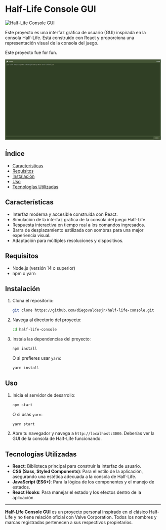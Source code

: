 # Half-Life Console GUI

![Half-Life Console GUI](./path-to-screenshot.png)

Este proyecto es una interfaz gráfica de usuario (GUI) inspirada en la consola Half-Life. Está construido con React y proporciona una representación visual de la consola del juego. 

Este proyecto fue for fun.

![Captura de Pantalla](./public/capture.png)

## Índice

- [Características](#características)
- [Requisitos](#requisitos)
- [Instalación](#instalación)
- [Uso](#uso)
- [Tecnologías Utilizadas](#tecnologías-utilizadas)

## Características

- Interfaz moderna y accesible construida con React.
- Simulación de la interfaz grafica de la consola del juego Half-Life.
- Respuesta interactiva en tiempo real a los comandos ingresados.
- Barra de desplazamiento estilizada con sombras para una mejor experiencia visual.
- Adaptación para múltiples resoluciones y dispositivos.

## Requisitos

- Node.js (versión 14 o superior)
- npm o yarn

## Instalación

1. Clona el repositorio:

    ```bash
    git clone https://github.com/diegovaldesjr/half-life-console.git
    ```

2. Navega al directorio del proyecto:

    ```bash
    cd half-life-console
    ```

3. Instala las dependencias del proyecto:

    ```bash
    npm install
    ```

    O si prefieres usar `yarn`:

    ```bash
    yarn install
    ```

## Uso

1. Inicia el servidor de desarrollo:

    ```bash
    npm start
    ```

    O si usas `yarn`:

    ```bash
    yarn start
    ```

2. Abre tu navegador y navega a `http://localhost:3000`. Deberías ver la GUI de la consola de Half-Life funcionando.

## Tecnologías Utilizadas

- **React**: Biblioteca principal para construir la interfaz de usuario.
- **CSS (Sass, Styled Components)**: Para el estilo de la aplicación, asegurando una estética adecuada a la consola de Half-Life.
- **JavaScript (ES6+)**: Para la lógica de los componentes y el manejo de estados.
- **React Hooks**: Para manejar el estado y los efectos dentro de la aplicación.

---

**Half-Life Console GUI** es un proyecto personal inspirado en el clásico Half-Life y no tiene relación oficial con Valve Corporation. Todos los nombres y marcas registradas pertenecen a sus respectivos propietarios.
